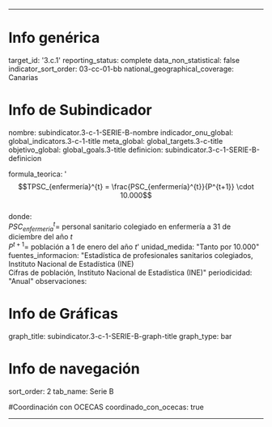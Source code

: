 ---

# Info genérica
target_id: '3.c.1'
reporting_status: complete
data_non_statistical: false
indicator_sort_order: 03-cc-01-bb
national_geographical_coverage: Canarias

# Info de Subindicador
nombre: subindicator.3-c-1-SERIE-B-nombre
indicador_onu_global: global_indicators.3-c-1-title
meta_global: global_targets.3-c-title
objetivo_global: global_goals.3-title
definicion: subindicator.3-c-1-SERIE-B-definicion

formula_teorica: '$$TPSC_{enfermería}^{t} = \frac{PSC_{enfermería}^{t}}{P^{t+1}} \cdot 10.000$$ <br>
donde: <br>
$PSC_{enfermería}^{t} =$ personal sanitario colegiado en enfermería a 31 de diciembre del año $t$ <br>
$P^{t+1} =$ población a 1 de enero del año $t$'
unidad_medida: "Tanto por 10.000"
fuentes_informacion: "Estadística de profesionales sanitarios colegiados, Instituto Nacional de Estadística (INE)<br>
Cifras de población, Instituto Nacional de Estadística (INE)"
periodicidad: "Anual"
observaciones:

# Info de Gráficas
graph_title: subindicator.3-c-1-SERIE-B-graph-title
graph_type: bar

# Info de navegación
sort_order: 2
tab_name: Serie B

#Coordinación con OCECAS
coordinado_con_ocecas: true

---